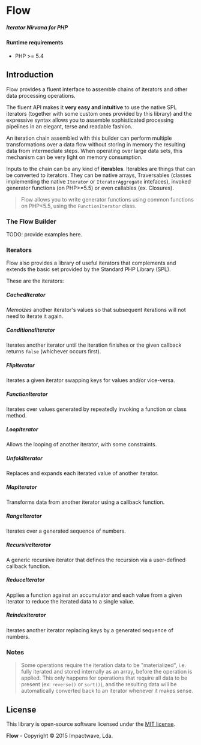 # Flow
##### Iterator Nirvana for PHP

#### Runtime requirements

- PHP >= 5.4

## Introduction

Flow provides a fluent interface to assemble chains of iterators and other data processing operations.

The fluent API makes it **very easy and intuitive** to use the native SPL iterators (together with some custom
ones provided by this library) and the expressive syntax allows you to assemble sophisticated processing pipelines
in an elegant, terse and readable fashion.

An iteration chain assembled with this builder can perform multiple transformations over a data flow without
storing in memory the resulting data from intermediate steps. When operating over large data sets, this mechanism
can be very light on memory consumption.

Inputs to the chain can be any kind of **iterables**. Iterables are things that can be converted to iterators.
They can be native arrays, Traversables (classes implementing the native `Iterator` or `IteratorAggregate` intefaces),
invoked generator functions (on PHP>=5.5) or even callables (ex. Closures).

> Flow allows you to write generator functions using common functions on PHP<5.5, using the `FunctionIterator` class. 

### The Flow Builder

TODO: provide examples here.

### Iterators

Flow also provides a library of useful iterators that complements and extends the basic set provided by the Standard PHP Library (SPL).

These are the iterators:

##### CachedIterator
*Memoizes* another iterator's values so that subsequent iterations will not need to iterate it again.

##### ConditionalIterator
Iterates another iterator until the iteration finishes or the given callback returns `false` (whichever occurs first).

##### FlipIterator
Iterates a given iterator swapping keys for values and/or vice-versa.

##### FunctionIterator
Iterates over values generated by repeatedly invoking a function or class method.

##### LoopIterator
Allows the looping of another iterator, with some constraints.

##### UnfoldIterator
Replaces and expands each iterated value of another iterator.

##### MapIterator
Transforms data from another iterator using a callback function.

##### RangeIterator
Iterates over a generated sequence of numbers.

##### RecursiveIterator
A generic recursive iterator that defines the recursion via a user-defined callback function.

##### ReduceIterator
Applies a function against an accumulator and each value from a given iterator to reduce the iterated data to a single value.

##### ReindexIterator
Iterates another iterator replacing keys by a generated sequence of numbers.

### Notes

> Some operations require the iteration data to be "materialized", i.e. fully iterated and stored internally
as an array, before the operation is applied. This only happens for operations that require all data to be present
(ex: `reverse()` or `sort()`), and the resulting data will be automatically converted back to an iterator whenever it
makes sense.

## License

This library is open-source software licensed under the [MIT license](http://opensource.org/licenses/MIT).

**Flow** - Copyright &copy; 2015 Impactwave, Lda.
